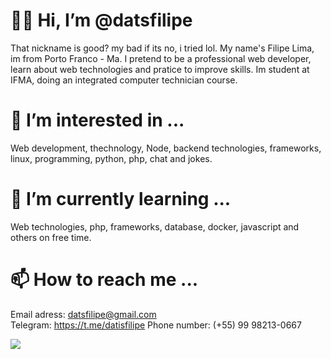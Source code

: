 #  👋🏻 Hi, I’m @datsfilipe


That nickname is good? my bad if its no, i tried lol. My name's Filipe Lima, im from Porto Franco - Ma. I pretend to be a professional web developer, learn about web technologies and pratice to improve skills. Im student at IFMA, doing an integrated computer technician course.

#  👀 I’m interested in ...


Web development, thechnology, Node, backend technologies, frameworks, linux, programming, python, php, chat and jokes.

#  🌱 I’m currently learning ...


Web technologies, php, frameworks, database, docker, javascript and others on free time.

#  📫 How to reach me ...


Email adress: datsfilipe@gmail.com  
Telegram: https://t.me/datisfilipe
Phone number: (+55) 99 98213-0667

[<img src="https://img.shields.io/badge/-datisfilipe-%23645FCE -style=flat-square" />](https://t.me/datisfilipe)


<!---
About.me
--->
